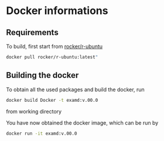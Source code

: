 # Docker informations

## Requirements
To build, first start from [rocker/r-ubuntu](https://hub.docker.com/r/rocker/r-ubuntu)

```bash
docker pull rocker/r-ubuntu:latest"
```

## Building the docker

To obtain all the used packages and build the docker, run

```bash
docker build Docker -t examd:v.00.0
```

from working directory 


You have now obtained the docker image, which can be run by

```bash
docker run -it examd:v.00.0
```
